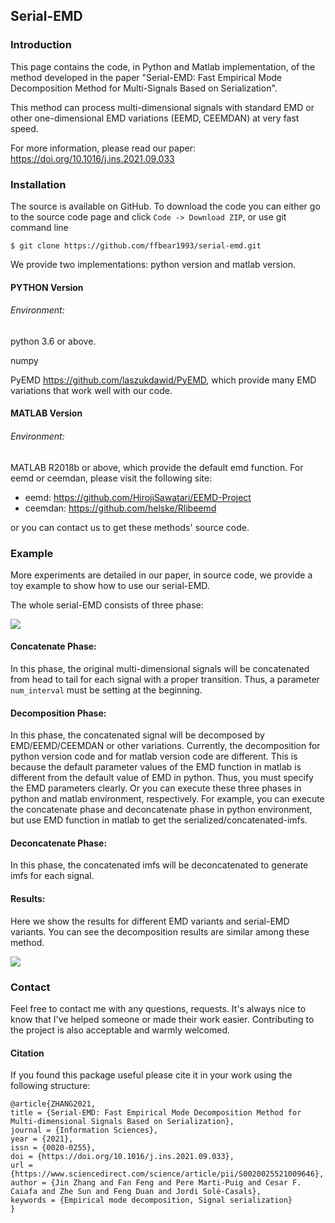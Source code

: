 ## Serial-EMD

### Introduction

This page contains the code, in Python and Matlab implementation, of the method developed in the paper  "Serial-EMD: Fast Empirical Mode Decomposition Method for Multi-Signals Based on Serialization".

This method can process multi-dimensional signals with standard EMD or other one-dimensional EMD variations (EEMD, CEEMDAN) at very fast speed.

For more information, please read our paper: https://doi.org/10.1016/j.ins.2021.09.033

### Installation

The source is available on GitHub. To download the code you can either go to the source code page and click `Code -> Download ZIP`, or use git command line

`$ git clone https://github.com/ffbear1993/serial-emd.git`

We provide two implementations: python version and matlab version.

#### PYTHON Version

###### Environment:

python 3.6 or above.

numpy

PyEMD <https://github.com/laszukdawid/PyEMD>, which provide many EMD variations that work well with our code. 

#### MATLAB Version

###### Environment:

MATLAB R2018b or above, which provide the default emd function. For eemd or ceemdan, please visit the following site:

- eemd: <https://github.com/HirojiSawatari/EEMD-Project>
- ceemdan: <https://github.com/helske/Rlibeemd>

or you can contact us to get these methods' source code.

### Example

More experiments are detailed in our paper, in source code, we provide a toy example to show how to use our serial-EMD.

The whole serial-EMD consists of three phase:

![](https://github.com/ffbear1993/serial-emd/blob/main/pics/semd_framework.png)

#### Concatenate Phase:

In this phase, the original multi-dimensional signals will be concatenated from head to tail for each signal with a proper transition. Thus, a parameter `num_interval` must be setting at the beginning.

#### Decomposition Phase:

In this phase, the concatenated signal will be decomposed by EMD/EEMD/CEEMDAN or other variations. Currently, the decomposition for python version code and for matlab version code are different. This is because the default parameter values of the EMD function in matlab is different from the default value of EMD in python. Thus, you must specify the EMD parameters clearly. Or you can execute these three phases in python and matlab environment, respectively. For example, you can execute the concatenate phase and deconcatenate phase in python environment, but use EMD function in matlab to get the serialized/concatenated-imfs.

#### Deconcatenate Phase:

In this phase, the concatenated imfs will be deconcatenated to generate imfs for each signal.

#### Results:

Here we show the results for different EMD variants and serial-EMD variants. You can see the decomposition results are similar among these method.

![](https://github.com/ffbear1993/serial-emd/blob/main/pics/semd_result.png)

### Contact

Feel free to contact me with any questions, requests. It's always nice to know that I've helped someone or made their work easier. Contributing to the project is also acceptable and warmly welcomed.

#### Citation

If you found this package useful please cite it in your work using the following structure:

```
@article{ZHANG2021,
title = {Serial-EMD: Fast Empirical Mode Decomposition Method for Multi-dimensional Signals Based on Serialization},
journal = {Information Sciences},
year = {2021},
issn = {0020-0255},
doi = {https://doi.org/10.1016/j.ins.2021.09.033},
url = {https://www.sciencedirect.com/science/article/pii/S0020025521009646},
author = {Jin Zhang and Fan Feng and Pere Marti-Puig and Cesar F. Caiafa and Zhe Sun and Feng Duan and Jordi Solé-Casals},
keywords = {Empirical mode decomposition, Signal serialization}
}
```





 





